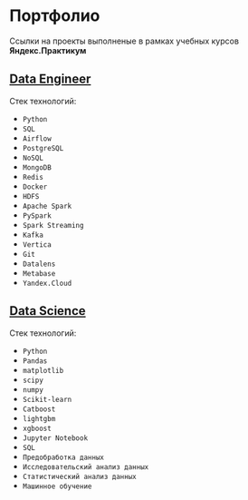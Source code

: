 # Портфолио
 
Ссылки на проекты выполненые в рамках учебных курсов **Яндекс.Практикум**

## [Data Engineer](https://github.com/mustdayker/data_portfolio/blob/main/de/de_portfolio.md)

Стек технологий:
- `Python`
- `SQL`
- `Airflow`
- `PostgreSQL`
- `NoSQL`
- `MongoDB`
- `Redis`
- `Docker`
- `HDFS`
- `Apache Spark`
- `PySpark`
- `Spark Streaming`
- `Kafka`
- `Vertica`
- `Git`
- `Datalens`
- `Metabase`
- `Yandex.Cloud`


## [Data Science](https://github.com/mustdayker/data_portfolio/blob/main/ds/ds_portfolio.md)

Стек технологий:
- `Python`
- `Pandas`
- `matplotlib`
- `scipy`
- `numpy`
- `Scikit-learn`
- `Catboost`
- `lightgbm`
- `xgboost`
- `Jupyter Notebook`
- `SQL`
- `Предобработка данных`
- `Исследовательский анализ данных`
- `Статистический анализ данных`
- `Машинное обучение`